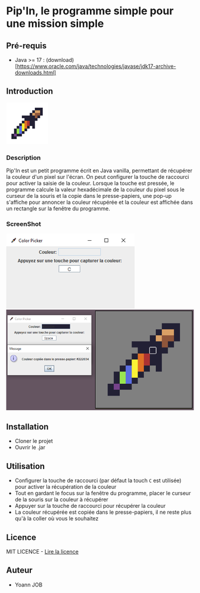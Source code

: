 # Pip'In, le programme simple pour une mission simple

## Pré-requis

- Java >= 17 : (download)[https://www.oracle.com/java/technologies/javase/jdk17-archive-downloads.html]

## Introduction

![Pip'In](./pipin/src/img/pip-in.png "Pip'In, le color picker propulsé par Java")

### Description

Pip'In est un petit programme écrit en Java vanilla, permettant de récupérer la couleur d'un pixel sur l'écran. On peut configurer la touche de raccourci pour activer la saisie de la couleur. Lorsque la touche est pressée, le programme calcule la valeur hexadécimale de la couleur du pixel sous le curseur de la souris et la copie dans le presse-papiers, une pop-up s'affiche pour annoncer la couleur récupérée et la couleur est affichée dans un rectangle sur la fenêtre du programme.

### ScreenShot

![Pip'In](./screenshots/screenshot-01.png "Pip'In, fenêtre principale")
![Pip'In](./screenshots/screenshot-02.png "Pip'In, fenêtre principale avec la couleur récupérée + pop-up")

## Installation

- Cloner le projet
- Ouvrir le .jar

## Utilisation

- Configurer la touche de raccourci (par défaut la touch `C` est utilisée) pour activer la récupération de la couleur
- Tout en gardant le focus sur la fenêtre du programme, placer le curseur de la souris sur la couleur à récupérer
- Appuyer sur la touche de raccourci pour récupérer la couleur
- La couleur récupérée est copiée dans le presse-papiers, il ne reste plus qu'à la coller où vous le souhaitez

## Licence

MIT LICENCE - [Lire la licence](./LICENSE)

## Auteur

- Yoann JOB
